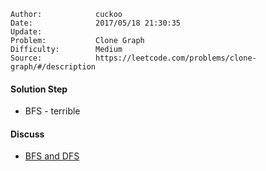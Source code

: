 
    Author:            cuckoo
    Date:              2017/05/18 21:30:35
    Update:            
    Problem:           Clone Graph
    Difficulty:        Medium
    Source:            https://leetcode.com/problems/clone-graph/#/description

#### Solution Step
 - BFS - terrible

#### Discuss
 - [BFS and DFS](https://discuss.leetcode.com/topic/16957/7-17-lines-c-bfs-dfs-solutions)

